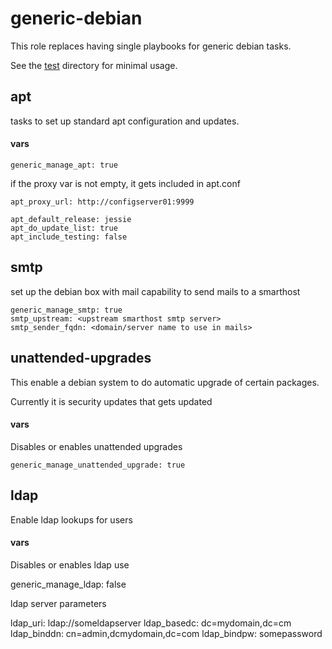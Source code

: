 generic-debian
=================

This role replaces having single playbooks for generic debian tasks.

See the [test](tests/) directory for minimal usage.

apt
---------

tasks to set up standard apt configuration and updates.

#### vars
```
generic_manage_apt: true
```

if the proxy var is not empty, it gets included in apt.conf

```
apt_proxy_url: http://configserver01:9999

apt_default_release: jessie
apt_do_update_list: true
apt_include_testing: false
```

smtp
--------------------

set up the debian box with mail capability to send mails to a smarthost

```
generic_manage_smtp: true
smtp_upstream: <upstream smarthost smtp server>
smtp_sender_fqdn: <domain/server name to use in mails>
```

unattended-upgrades
----------------------

This enable a debian system to do automatic upgrade of certain packages.

Currently it is security updates that gets updated

#### vars

Disables or enables unattended upgrades

    generic_manage_unattended_upgrade: true

ldap
-----------

Enable ldap lookups for users

#### vars

Disables or enables ldap use

  generic_manage_ldap: false

ldap server parameters

  ldap_uri: ldap://someldapserver
  ldap_basedc: dc=mydomain,dc=cm
  ldap_binddn:  cn=admin,dcmydomain,dc=com
  ldap_bindpw: somepassword
